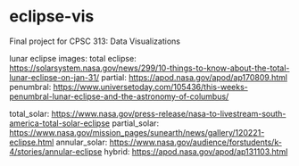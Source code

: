 # eclipse-vis
Final project for CPSC 313: Data Visualizations

lunar eclipse images:
total eclipse: https://solarsystem.nasa.gov/news/299/10-things-to-know-about-the-total-lunar-eclipse-on-jan-31/
partial: https://apod.nasa.gov/apod/ap170809.html
penumbral: https://www.universetoday.com/105436/this-weeks-penumbral-lunar-eclipse-and-the-astronomy-of-columbus/

total_solar: https://www.nasa.gov/press-release/nasa-to-livestream-south-america-total-solar-eclipse
partial_solar: https://www.nasa.gov/mission_pages/sunearth/news/gallery/120221-eclipse.html
annular_solar: https://www.nasa.gov/audience/forstudents/k-4/stories/annular-eclipse
hybrid: https://apod.nasa.gov/apod/ap131103.html

